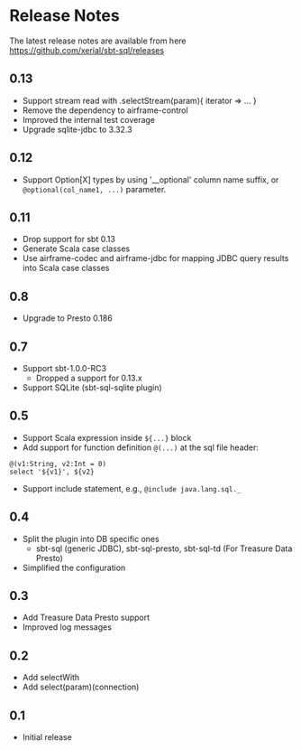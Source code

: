 Release Notes 
===

The latest release notes are available from here https://github.com/xerial/sbt-sql/releases

## 0.13
 - Support stream read with .selectStream(param){ iterator => ... }
 - Remove the dependency to airframe-control
 - Improved the internal test coverage
 - Upgrade sqlite-jdbc to 3.32.3

## 0.12
 - Support Option[X] types by using '__optional' column name suffix, or `@optional(col_name1, ...)` parameter. 

## 0.11
 - Drop support for sbt 0.13
 - Generate Scala case classes
 - Use airframe-codec and airframe-jdbc for mapping JDBC query results into Scala case classes

## 0.8
 - Upgrade to Presto 0.186

## 0.7
 - Support sbt-1.0.0-RC3
   - Dropped a support for 0.13.x
 - Support SQLite (sbt-sql-sqlite plugin)

## 0.5
 - Support Scala expression inside `${...}` block
 - Add support for function definition `@(...)` at the sql file header:
 ```
@(v1:String, v2:Int = 0)
select '${v1}', ${v2}
```
 - Support include statement, e.g., `@include java.lang.sql._`

## 0.4
 - Split the plugin into DB specific ones
    - sbt-sql (generic JDBC), sbt-sql-presto, sbt-sql-td (For Treasure Data Presto)
 - Simplified the configuration    

## 0.3
 - Add Treasure Data Presto support
 - Improved log messages

## 0.2
 - Add selectWith
 - Add select(param)(connection)

## 0.1
 - Initial release
